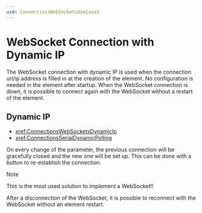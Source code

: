 ```yaml
---
uid: ConnectionsWebSocketsUseCase2
---
```


# WebSocket Connection with Dynamic IP

The WebSocket connection with dynamic IP is used when the connection url/ip address is filled in at the creation of the element. No configuration is needed in the element after startup. When the WebSocket connection is down, it is possible to connect again with the WebSocket without a restart of the element.

## Dynamic IP

- <xref:ConnectionsWebSocketsDynamicIp>
- <xref:ConnectionsSerialDynamicPolling>

On every change of the parameter, the previous connection will be gracefully closed and the new one will be set up. This can be done with a button to re-establish the connection.

> [!NOTE]
> This is the most used solution to implement a WebSocket!!
>
> After a disconnection of the WebSocket, it is possible to reconnect with the WebSocket without an element restart.
